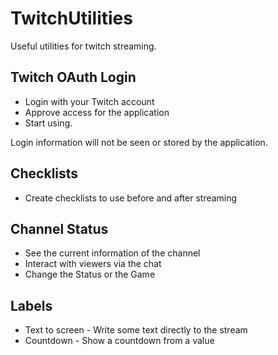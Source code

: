 # TwitchUtilities
Useful utilities for twitch streaming.

## Twitch OAuth Login
* Login with your Twitch account
* Approve access for the application
* Start using.

Login information will not be seen or stored by the application.

## Checklists
* Create checklists to use before and after streaming

## Channel Status
* See the current information of the channel
* Interact with viewers via the chat
* Change the Status or the Game

## Labels
* Text to screen - Write some text directly to the stream
* Countdown - Show a countdown from a value
